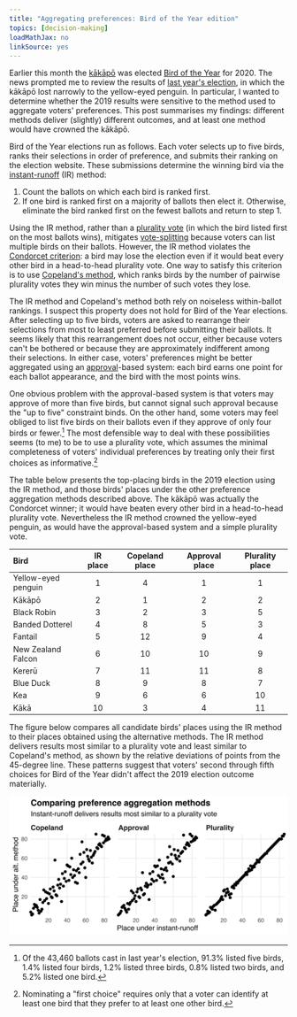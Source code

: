 ```yaml
---
title: "Aggregating preferences: Bird of the Year edition"
topics: [decision-making]
loadMathJax: no
linkSource: yes
---
```


Earlier this month the [kākāpō](https://www.birdoftheyear.org.nz/kakapo) was elected [Bird of the Year](https://www.birdoftheyear.org.nz) for 2020.
The news prompted me to review the results of [last year's election](/blog/birds-voting-russian-interference/), in which the kākāpō lost narrowly to the yellow-eyed penguin.
In particular, I wanted to determine whether the 2019 results were sensitive to the method used to aggregate voters' preferences.
This post summarises my findings: different methods deliver (slightly) different outcomes, and at least one method would have crowned the kākāpō.

Bird of the Year elections run as follows.
Each voter selects up to five birds, ranks their selections in order of preference, and submits their ranking on the election website.
These submissions determine the winning bird via the [instant-runoff](https://en.wikipedia.org/wiki/Instant-runoff_voting) (IR) method:

1. Count the ballots on which each bird is ranked first.
2. If one bird is ranked first on a majority of ballots then elect it.
   Otherwise, eliminate the bird ranked first on the fewest ballots and return to step 1.

Using the IR method, rather than a [plurality vote](https://en.wikipedia.org/wiki/Plurality_voting) (in which the bird listed first on the most ballots wins), mitigates [vote-splitting](https://en.wikipedia.org/wiki/Vote_splitting) because voters can list multiple birds on their ballots.
However, the IR method violates the [Condorcet criterion](https://en.wikipedia.org/wiki/Condorcet_criterion): a bird may lose the election even if it would beat every other bird in a head-to-head plurality vote.
One way to satisfy this criterion is to use [Copeland's method](https://en.wikipedia.org/wiki/Copeland%27s_method), which ranks birds by the number of pairwise plurality votes they win minus the number of such votes they lose.

The IR method and Copeland's method both rely on noiseless within-ballot rankings.
I suspect this property does not hold for Bird of the Year elections.
After selecting up to five birds, voters are asked to rearrange their selections from most to least preferred before submitting their ballots.
It seems likely that this rearrangement does not occur, either because voters can't be bothered or because they are approximately indifferent among their selections.
In either case, voters' preferences might be better aggregated using an [approval](https://en.wikipedia.org/wiki/Approval_voting)-based system: each bird earns one point for each ballot appearance, and the bird with the most points wins.

One obvious problem with the approval-based system is that voters may approve of more than five birds, but cannot signal such approval because the "up to five" constraint binds.
On the other hand, some voters may feel obliged to list five birds on their ballots even if they approve of only four birds or fewer.[^ballot-sizes]
The most defensible way to deal with these possibilities seems (to me) to be to use a plurality vote, which assumes the minimal completeness of voters' individual preferences by treating only their first choices as informative.[^first-choices]

[^ballot-sizes]: Of the 43,460 ballots cast in last year's election, 91.3% listed five birds, 1.4% listed four birds, 1.2% listed three birds, 0.8% listed two birds, and 5.2% listed one bird.

[^first-choices]: Nominating a "first choice" requires only that a voter can identify at least one bird that they prefer to at least one other bird.

The table below presents the top-placing birds in the 2019 election using the IR method, and those birds' places under the other preference aggregation methods described above.
The kākāpō was actually the Condorcet winner; it would have beaten every other bird in a head-to-head plurality vote.
Nevertheless the IR method crowned the yellow-eyed penguin, as would have the approval-based system and a simple plurality vote.

|Bird                | IR place | Copeland place | Approval place | Plurality place |
|:-------------------|:--------:|:--------------:|:--------------:|:---------------:|
|Yellow-eyed penguin |    1     |       4        |       1        |        1        |
|Kākāpō              |    2     |       1        |       2        |        2        |
|Black Robin         |    3     |       2        |       3        |        5        |
|Banded Dotterel     |    4     |       8        |       5        |        3        |
|Fantail             |    5     |       12       |       9        |        4        |
|New Zealand Falcon  |    6     |       10       |       10       |        9        |
|Kererū              |    7     |       11       |       11       |        8        |
|Blue Duck           |    8     |       9        |       8        |        7        |
|Kea                 |    9     |       6        |       6        |       10        |
|Kākā                |    10    |       3        |       4        |       11        |

The figure below compares all candidate birds' places using the IR method to their places obtained using the alternative methods.
The IR method delivers results most similar to a plurality vote and least similar to Copeland's method, as shown by the relative deviations of points from the 45-degree line.
These patterns suggest that voters' second through fifth choices for Bird of the Year didn't affect the 2019 election outcome materially.

![](figures/comparison-1.svg)

